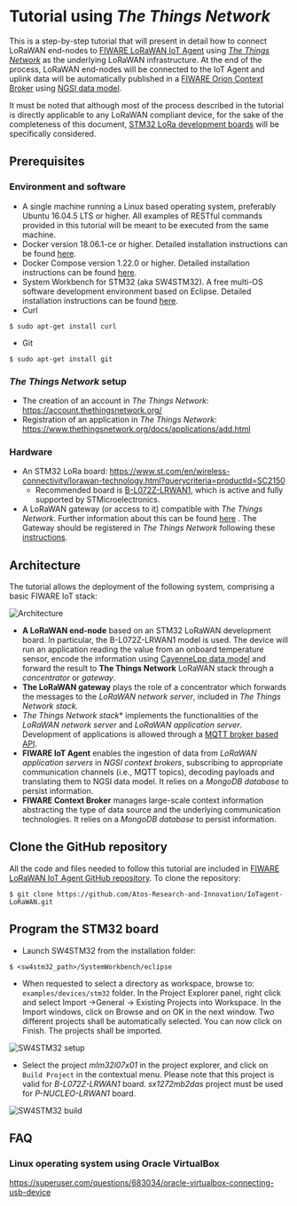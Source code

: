 # Tutorial using *The Things Network*

This is a step-by-step tutorial that will present in detail how to connect LoRaWAN end-nodes to [FIWARE LoRaWAN IoT Agent](https://github.com/Atos-Research-and-Innovation/IoTagent-LoRaWAN) using [*The Things Network*](https://www.thethingsnetwork.org/) as the underlying LoRaWAN infrastructure. At the end of the process, LoRaWAN end-nodes will be connected to the IoT Agent and uplink data will be automatically published in a [FIWARE Orion Context Broker](https://github.com/telefonicaid/fiware-orion) using [NGSI data model](http://telefonicaid.github.io/fiware-orion/api/v2/stable/).

It must be noted that although most of the process described in the tutorial is directly applicable to any LoRaWAN compliant device, for the sake of the completeness of this document, [STM32 LoRa development boards](https://www.st.com/en/embedded-software/i-cube-lrwan.html) will be specifically considered.

## Prerequisites

### Environment and software
 - A single machine running a Linux based operating system, preferably Ubuntu 16.04.5 LTS or higher. All examples of RESTful commands provided in this tutorial will be meant to be executed from the same machine.
 - Docker version 18.06.1-ce or higher. Detailed installation instructions can be found [here](https://docs.docker.com/install/).
 - Docker Compose version 1.22.0 or higher. Detailed installation instructions can be found [here](https://docs.docker.com/compose/install/).
 - System Workbench for STM32 (aka SW4STM32). A free multi-OS software development environment based on Eclipse. Detailed installation instructions can be found [here](http://www.openstm32.org/HomePage).
 - Curl
 ````console
 $ sudo apt-get install curl
 ````
 - Git
````console
$ sudo apt-get install git
 ````

### *The Things Network* setup
 - The creation of an account in *The Things Network*: https://account.thethingsnetwork.org/
 - Registration of an application in *The Things Network*: https://www.thethingsnetwork.org/docs/applications/add.html

### Hardware

- An STM32 LoRa board: https://www.st.com/en/wireless-connectivity/lorawan-technology.html?querycriteria=productId=SC2150
	- Recommended board is [B-L072Z-LRWAN1](https://www.st.com/en/embedded-software/i-cube-lrwan.html), which is active and fully supported by STMicroelectronics.
- A LoRaWAN gateway (or access to it) compatible with *The Things Network*. Further information about this can be found [here](https://www.thethingsnetwork.org/docs/gateways/) . The Gateway should be registered in *The Things Network* following these [instructions](https://www.thethingsnetwork.org/docs/gateways/registration.html).

## Architecture

The tutorial allows the deployment of the following system, comprising a basic FIWARE IoT stack:

![Architecture](https://github.com/Atos-Research-and-Innovation/IoTagent-LoRaWAN/blob/task/tutorialStm32TTN/docs/img/stm32_ttn_tutorial/stm32_ttn_tutorial_architecture.png)

- **A LoRaWAN end-node** based on an STM32 LoRaWAN development board. In particular, the B-L072Z-LRWAN1 model is used. The device will run an application reading the value from an onboard temperature sensor, encode the information using [CayenneLpp data model](https://www.thethingsnetwork.org/docs/devices/arduino/api/cayennelpp.html) and forward the result to **The Things Network** LoRaWAN stack through a *concentrator* or *gateway*.
- **The LoRaWAN gateway** plays the role of a concentrator which forwards the messages to the *LoRaWAN network server*, included in **The Things Network* stack.*
- **The Things Network* stack** implements the functionalities of the *LoRaWAN network server* and *LoRaWAN application server*. Development of applications is allowed through a [MQTT broker based API](https://www.thethingsnetwork.org/docs/applications/mqtt/api.html).
- **FIWARE IoT Agent** enables the ingestion of data from *LoRaWAN application servers* in *NGSI context brokers*, subscribing to appropriate communication channels (i.e., MQTT topics), decoding payloads and translating them to NGSI data model. It relies on a *MongoDB database* to persist information.
- **FIWARE Context Broker** manages large-scale context information abstracting the type of data source and the underlying communication technologies. It relies on a *MongoDB database* to persist information.

## Clone the GitHub repository

All the code and files needed to follow this tutorial are included in [FIWARE LoRaWAN IoT Agent GitHub repository](https://github.com/Atos-Research-and-Innovation/IoTagent-LoRaWAN). To clone the repository:

``` console
$ git clone https://github.com/Atos-Research-and-Innovation/IoTagent-LoRaWAN.git
```

## Program the STM32 board

- Launch SW4STM32 from the installation folder:
```console
$ <sw4stm32_path>/SystemWorkbench/eclipse
```
- When requested to select a directory as workspace, browse to: `examples/devices/stm32` folder. In the Project Explorer panel, right click and select Import ->General -> Existing Projects into Workspace. In the Import windows, click on Browse and on OK in the next window. Two different projects shall be automatically selected. You can now click on Finish. The projects shall be imported.

![SW4STM32 setup](https://github.com/Atos-Research-and-Innovation/IoTagent-LoRaWAN/blob/task/tutorialStm32TTN/docs/img/stm32_ttn_tutorial/eclipse_setup.gif)

- Select the project *mlm32l07x01* in the project explorer, and click on `Build Project` in the contextual menu. Please note that this project is valid for *B-L072Z-LRWAN1* board. *sx1272mb2das* project must be used for *P-NUCLEO-LRWAN1* board.

![SW4STM32 build](https://github.com/Atos-Research-and-Innovation/IoTagent-LoRaWAN/blob/task/tutorialStm32TTN/docs/img/stm32_ttn_tutorial/eclipse_build.gif)


## FAQ

### Linux operating system using Oracle VirtualBox

https://superuser.com/questions/683034/oracle-virtualbox-connecting-usb-device